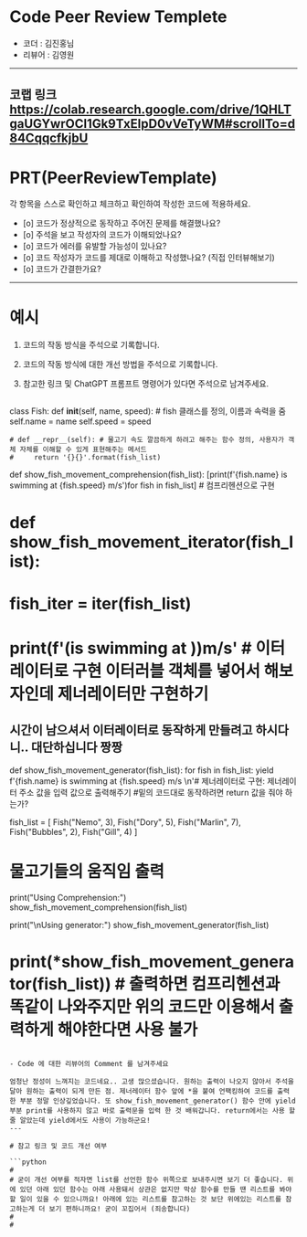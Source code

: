 # Code Peer Review Templete

- 코더 : 김진홍님
- 리뷰어 : 김영원

---
## 코랩 링크 https://colab.research.google.com/drive/1QHLTgaUGYwrOCI1Gk9TxElpD0vVeTyWM#scrollTo=d84CqqcfkjbU
# PRT(PeerReviewTemplate)

각 항목을 스스로 확인하고 체크하고 확인하여 작성한 코드에 적용하세요.

- [o] 코드가 정상적으로 동작하고 주어진 문제를 해결했나요?
- [o] 주석을 보고 작성자의 코드가 이해되었나요?
- [o] 코드가 에러를 유발할 가능성이 있나요?
- [o] 코드 작성자가 코드를 제대로 이해하고 작성했나요? (직접 인터뷰해보기)
- [o] 코드가 간결한가요?

---

# 예시

1. 코드의 작동 방식을 주석으로 기록합니다.

2. 코드의 작동 방식에 대한 개선 방법을 주석으로 기록합니다.

3. 참고한 링크 및 ChatGPT 프롬프트 명령어가 있다면 주석으로 남겨주세요.
   
   ```python

class Fish:
    def __init__(self, name, speed): # fish 클래스를 정의, 이름과 속력을 줌
        self.name = name
        self.speed = speed
  
    # def __repr__(self): # 물고기 속도 깔끔하게 하려고 해주는 함수 정의, 사용자가 객체 자체를 이해할 수 있게 표현해주는 메서드
    #     return '{}{}'.format(fish_list)
    
def show_fish_movement_comprehension(fish_list):
    [print(f'{fish.name} is swimming at {fish.speed} m/s')for fish in fish_list] # 컴프리헨션으로 구현
    
# def show_fish_movement_iterator(fish_list):
#     fish_iter = iter(fish_list)
#     
#     print(f'(is swimming at ))m/s' # 이터레이터로 구현 이터러블 객체를 넣어서 해보자인데 제너레이터만 구현하기
## 시간이 남으셔서 이터레이터로 동작하게 만들려고 하시다니.. 대단하십니다 짱짱

def show_fish_movement_generator(fish_list):
        for fish in fish_list:
            yield f'{fish.name} is swimming at {fish.speed} m/s \n'# 제너레이터로 구현: 제너레이터 주소 값을 입력 값으로 출력해주기
            #밑의 코드대로 동작하려면 return 값을 줘야 하는가?
              
fish_list = [
    Fish("Nemo", 3),
    Fish("Dory", 5),
    Fish("Marlin", 7),
    Fish("Bubbles", 2),
    Fish("Gill", 4)
]

# 물고기들의 움직임 출력
print("Using Comprehension:")
show_fish_movement_comprehension(fish_list)

print("\nUsing generator:")
show_fish_movement_generator(fish_list)
# print(*show_fish_movement_generator(fish_list)) # 출력하면 컴프리헨션과 똑같이 나와주지만 위의 코드만 이용해서 출력하게 해야한다면 사용 불가
   ```
   
   - Code 에 대한 리뷰어의 Comment 를 남겨주세요

엄청난 정성이 느껴지는 코드네요.. 고생 많으셨습니다. 원하는 출력이 나오지 않아서 주석을 달아 원하는 출력이 되게 만든 점. 제너레이터 함수 앞에 *을 붙여 언팩킹하여 코드를 출력 한 부분 정말 인상깊었습니다. 또 show_fish_movement_generator() 함수 안에 yield 부분 print를 사용하지 않고 바로 출력문을 입력 한 것 배워갑니다. return에서는 사용 할 줄 알았는데 yield에서도 사용이 가능하군요!
---

# 참고 링크 및 코드 개선 여부

```python
#
# 굳이 개선 여부를 적자면 list를 선언한 함수 위쪽으로 보내주시면 보기 더 좋습니다. 위에 있던 아래 있던 함수는 아래 사용돼서 상관은 없지만 막상 함수를 만들 땐 리스트를 봐야 할 일이 있을 수 있으니까요! 아래에 있는 리스트를 참고하는 것 보단 위에있는 리스트를 참고하는게 더 보기 편하니까요! 굳이 꼬집어서 (죄송합니다)
#
#
```
